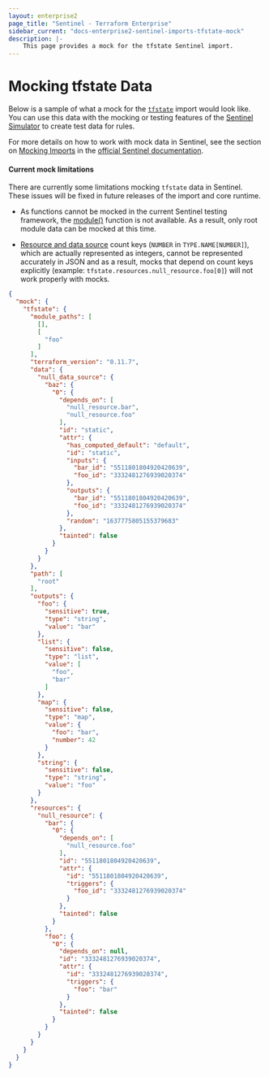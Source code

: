 ```yaml
---
layout: enterprise2
page_title: "Sentinel - Terraform Enterprise"
sidebar_current: "docs-enterprise2-sentinel-imports-tfstate-mock"
description: |-
    This page provides a mock for the tfstate Sentinel import.
---
```


# Mocking tfstate Data

Below is a sample of what a mock for the [`tfstate`][ref-tfstate] import would
look like. You can use this data with the mocking or testing features of the
[Sentinel Simulator][ref-sentinel-simulator] to create test data for rules.

[ref-tfstate]: /docs/enterprise/sentinel/import/tfstate.html
[ref-sentinel-simulator]: https://docs.hashicorp.com/sentinel/commands/

For more details on how to work with mock data in Sentinel, see the section on
[Mocking Imports][ref-mocking-imports] in the [official Sentinel
documentation][ref-official-sentinel-documentation].

[ref-mocking-imports]: https://docs.hashicorp.com/sentinel/writing/imports#mocking-imports
[ref-official-sentinel-documentation]: https://docs.hashicorp.com/sentinel/

#### Current mock limitations

There are currently some limitations mocking `tfstate` data in Sentinel. These
issues will be fixed in future releases of the import and core runtime.

* As functions cannot be mocked in the current Sentinel testing framework, the
  [module()][ref-module] function is not available. As a result, only root
  module data can be mocked at this time.

[ref-module]: /docs/enterprise/sentinel/import/tfstate.html#function-module-

* [Resource and data source][resource-and-data-source] count keys (`NUMBER` in
  `TYPE.NAME[NUMBER]`), which are actually represented as integers, cannot be
  represented accurately in JSON and as a result, mocks that depend on count
  keys explicitly (example: `tfstate.resources.null_resource.foo[0]`) will not
  work properly with mocks.

[resource-and-data-source]: /docs/enterprise/sentinel/import/tfstate.html#namespace-resources-data-sources

```json
{
  "mock": {
    "tfstate": {
      "module_paths": [
        [],
        [
          "foo"
        ]
      ],
      "terraform_version": "0.11.7",
      "data": {
        "null_data_source": {
          "baz": {
            "0": {
              "depends_on": [
                "null_resource.bar",
                "null_resource.foo"
              ],
              "id": "static",
              "attr": {
                "has_computed_default": "default",
                "id": "static",
                "inputs": {
                  "bar_id": "5511801804920420639",
                  "foo_id": "3332481276939020374"
                },
                "outputs": {
                  "bar_id": "5511801804920420639",
                  "foo_id": "3332481276939020374"
                },
                "random": "1637775805155379683"
              },
              "tainted": false
            }
          }
        }
      },
      "path": [
        "root"
      ],
      "outputs": {
        "foo": {
          "sensitive": true,
          "type": "string",
          "value": "bar"
        },
        "list": {
          "sensitive": false,
          "type": "list",
          "value": [
            "foo",
            "bar"
          ]
        },
        "map": {
          "sensitive": false,
          "type": "map",
          "value": {
            "foo": "bar",
            "number": 42
          }
        },
        "string": {
          "sensitive": false,
          "type": "string",
          "value": "foo"
        }
      },
      "resources": {
        "null_resource": {
          "bar": {
            "0": {
              "depends_on": [
                "null_resource.foo"
              ],
              "id": "5511801804920420639",
              "attr": {
                "id": "5511801804920420639",
                "triggers": {
                  "foo_id": "3332481276939020374"
                }
              },
              "tainted": false
            }
          },
          "foo": {
            "0": {
              "depends_on": null,
              "id": "3332481276939020374",
              "attr": {
                "id": "3332481276939020374",
                "triggers": {
                  "foo": "bar"
                }
              },
              "tainted": false
            }
          }
        }
      }
    }
  }
}
```
